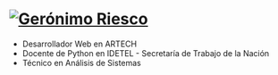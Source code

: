 # <a href="https://github.com/griesco?tab=repositories"> <img src="https://github.com/griesco/griesco/assets/139785794/23b8b862-89f5-4870-9f33-5c55749fad23" alt="Gerónimo Riesco" loading="lazy"> </a>

- Desarrollador Web en ARTECH
- Docente de Python en IDETEL - Secretaría de Trabajo de la Nación
- Técnico en Análisis de Sistemas
